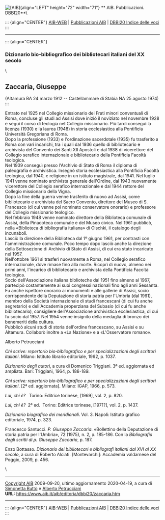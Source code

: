 ![\[AIB\]](/aib/wi/aibv72.gif){align="LEFT" height="72" width="71"}
** AIB. Pubblicazioni. DBBI20**\

::: {align="CENTER"}
[AIB-WEB](/) \| [Pubblicazioni AIB](/pubblicazioni/) \| [DBBI20 Indice
delle voci](dbbi20.htm)
:::

------------------------------------------------------------------------

::: {align="CENTER"}
### Dizionario bio-bibliografico dei bibliotecari italiani del XX secolo

\

## Zaccaria, Giuseppe

(Altamura BA 24 marzo 1912 -- Castellammare di Stabia NA 25 agosto 1974)
:::

Entrato nel 1925 nel Collegio missionario dei Frati minori conventuali
di Roma, concluse gli studi ad Assisi dove iniziò il noviziato nel
novembre 1928 e seguì il corso di teologia nel Collegio missionario. Più
tardi conseguì la licenza (1930) e la laurea (1948) in storia
ecclesiastica alla Pontificia Università Gregoriana di Roma.\
Dopo la professione (1933) e l\'ordinazione sacerdotale (1935) fu
trasferito a Roma con vari incarichi, tra i quali dal 1936 quello di
bibliotecario e archivista del Convento dei Santi XII Apostoli e dal
1938 di vicerettore del Collegio serafico internazionale e bibliotecario
della Pontificia Facoltà teologica.\
Nel 1939 conseguì presso l\'Archivio di Stato di Roma il diploma di
paleografia e archivistica. Insegnò storia ecclesiastica alla Pontificia
Facoltà teologica, dal 1940, e religione in un istituto magistrale, dal
1941. Nel luglio 1941 venne nominato archivista generale dell\'Ordine,
dal 1943 nuovamente vicerettore del Collegio serafico internazionale e
dal 1944 rettore del Collegio missionario della Vigna.\
Dopo la fine della guerra venne trasferito di nuovo ad Assisi, come
bibliotecario e archivista del Sacro Convento, direttore del Museo di S.
Francesco (di cui venne poi nominato conservatore onorario) e professore
del Collegio missionario teologico.\
Nel febbraio 1948 venne nominato direttore della Biblioteca comunale di
Assisi, della Pinacoteca comunale e del Museo civico. Nel 1961 pubblicò,
nella «Biblioteca di bibliografia italiana» di Olschki, il catalogo
degli incunaboli.\
Lasciò la direzione della Biblioteca dal 1º giugno 1961, per contrasti
con l\'amministrazione comunale. Poco tempo dopo lasciò anche la
direzione della Sottosezione di Archivio di Stato di Assisi, di cui era
stato incaricato nel 1957.\
Nell\'ottobre 1961 si trasferì nuovamente a Roma, nel Collegio serafico
internazionale, dove rimase fino alla morte. Ricoprì di nuovo, almeno
nei primi anni, l\'incarico di bibliotecario e archivista della
Pontificia Facoltà teologica.\
Socio dell\'Associazione italiana biblioteche dal 1951 fino almeno al
1967, partecipò costantemente ai suoi congressi nazionali fino agli anni
Sessanta.\
Fu anche ispettore onorario ai monumenti e alle gallerie di Assisi,
socio corrispondente della Deputazione di storia patria per l\'Umbria
(dal 1961), membro della Società internazionale di studi francescani (di
cui fu anche segretario) e dell\'Accademia properziana del Subasio (di
cui fu anche bibliotecario), consigliere dell\'Associazione archivistica
ecclesiastica, di cui fu socio dal 1957. Nel 1954 venne insignito della
medaglia di bronzo dei benemeriti della cultura.\
Pubblicò alcuni studi di storia dell\'ordine francescano, su Assisi e su
Altamura. Collaborò inoltre a «La Nazione» e a «L\'Osservatore romano».

Alberto Petrucciani

*Chi scrive: repertorio bio-bibliografico e per specializzazioni degli
scrittori italiani*. Milano: Istituto librario editoriale, 1962, p.
1037.

*Dizionario degli autori*, a cura di Domenico Triggiani. 3ª ed.
aggiornata ed ampliata. Bari: Triggiani, 1964, p. 188-189.

*Chi scrive: repertorio bio-bibliografico e per specializzazioni degli
scrittori italiani*. \[2ª ed. aggiornata\]. Milano: IGAP, 1966, p. 573.

*Lui, chi è?*   Torino: Editrice torinese, \[1969\], vol. 2, p. 820.

*Lui, chi è?*  2ª ed.  Torino: Editrice torinese, \[1971?\], vol. 2, p.
1437.

*Dizionario biografico dei meridionali*. Vol. 3. Napoli: Istituto
grafico editoriale, 1974, p. 323.

Francesco Santucci. *P. Giuseppe Zaccaria*. «Bollettino della
Deputazione di storia patria per l\'Umbria», 72 (1975), n. 2, p.
185-186. Con la *Bibliografia degli scritti di p. Giuseppe Zaccaria*, p.
187.

Enzo Bottasso. *Dizionario dei bibliotecari e bibliografi italiani dal
XVI al XX secolo*, a cura di Roberto Alciati. \[Montevarchi\]: Accademia
valdarnese del Poggio, 2009, p. 456.

\

------------------------------------------------------------------------

[Copyright AIB](/su-questo-sito/dichiarazione-di-copyright-aib-web/)
2009-09-20, ultimo aggiornamento 2020-04-19, a cura di [Simonetta
Buttò](/aib/redazione3.htm) e [Alberto
Petrucciani](/su-questo-sito/redazione-aib-web/)\
**URL:** https://www.aib.it/aib/editoria/dbbi20/zaccaria.htm

------------------------------------------------------------------------

::: {align="CENTER"}
[AIB-WEB](/) \| [Pubblicazioni AIB](/pubblicazioni/) \| [DBBI20 Indice
delle voci](dbbi20.htm)
:::
